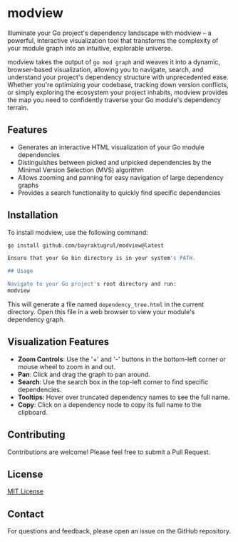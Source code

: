 # modview

Illuminate your Go project's dependency landscape with modview – a powerful,
interactive visualization tool that transforms the complexity of your module graph into an intuitive,
explorable universe.

modview takes the output of `go mod graph` and weaves it into a dynamic,
browser-based visualization, allowing you to navigate, search, and understand your project's
dependency structure with unprecedented ease. Whether you're optimizing your codebase,
tracking down version conflicts, or simply exploring the ecosystem your project inhabits,
modview provides the map you need to confidently traverse your Go module's dependency terrain.

## Features

- Generates an interactive HTML visualization of your Go module dependencies
- Distinguishes between picked and unpicked dependencies by the Minimal Version Selection (MVS) algorithm
- Allows zooming and panning for easy navigation of large dependency graphs
- Provides a search functionality to quickly find specific dependencies

## Installation

To install modview, use the following command:

```bash
go install github.com/bayraktugrul/modview@latest

Ensure that your Go bin directory is in your system's PATH.

## Usage

Navigate to your Go project's root directory and run:
modview
```

This will generate a file named `dependency_tree.html` in the current directory. Open this file in a web browser to view
your module's dependency graph.

## Visualization Features

- **Zoom Controls**: Use the '+' and '-' buttons in the bottom-left corner or mouse wheel to zoom in and out.
- **Pan**: Click and drag the graph to pan around.
- **Search**: Use the search box in the top-left corner to find specific dependencies.
- **Tooltips**: Hover over truncated dependency names to see the full name.
- **Copy**: Click on a dependency node to copy its full name to the clipboard.

## Contributing

Contributions are welcome! Please feel free to submit a Pull Request.

## License

[MIT License](LICENSE)

## Contact

For questions and feedback, please open an issue on the GitHub repository.